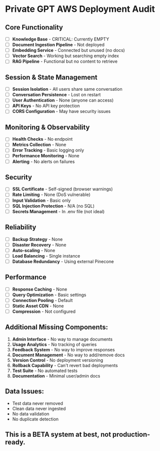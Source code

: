 # Private GPT AWS Deployment Audit

## Core Functionality
- [ ] **Knowledge Base** - CRITICAL: Currently EMPTY
- [ ] **Document Ingestion Pipeline** - Not deployed
- [ ] **Embedding Service** - Connected but unused (no docs)
- [ ] **Vector Search** - Working but searching empty index
- [ ] **RAG Pipeline** - Functional but no content to retrieve

## Session & State Management  
- [ ] **Session Isolation** - All users share same conversation
- [ ] **Conversation Persistence** - Lost on restart
- [ ] **User Authentication** - None (anyone can access)
- [ ] **API Keys** - No API key protection
- [ ] **CORS Configuration** - May have security issues

## Monitoring & Observability
- [ ] **Health Checks** - No endpoint
- [ ] **Metrics Collection** - None
- [ ] **Error Tracking** - Basic logging only
- [ ] **Performance Monitoring** - None
- [ ] **Alerting** - No alerts on failures

## Security
- [ ] **SSL Certificate** - Self-signed (browser warnings)
- [ ] **Rate Limiting** - None (DoS vulnerable)
- [ ] **Input Validation** - Basic only
- [ ] **SQL Injection Protection** - N/A (no SQL)
- [ ] **Secrets Management** - In .env file (not ideal)

## Reliability
- [ ] **Backup Strategy** - None
- [ ] **Disaster Recovery** - None
- [ ] **Auto-scaling** - None
- [ ] **Load Balancing** - Single instance
- [ ] **Database Redundancy** - Using external Pinecone

## Performance
- [ ] **Response Caching** - None
- [ ] **Query Optimization** - Basic settings
- [ ] **Connection Pooling** - Default
- [ ] **Static Asset CDN** - None
- [ ] **Compression** - Not configured

## Additional Missing Components:
1. **Admin Interface** - No way to manage documents
2. **Usage Analytics** - No tracking of queries
3. **Feedback System** - No way to improve responses
4. **Document Management** - No way to add/remove docs
5. **Version Control** - No deployment versioning
6. **Rollback Capability** - Can't revert bad deployments
7. **Test Suite** - No automated tests
8. **Documentation** - Minimal user/admin docs

## Data Issues:
- Test data never removed
- Clean data never ingested  
- No data validation
- No duplicate detection

## This is a BETA system at best, not production-ready.
